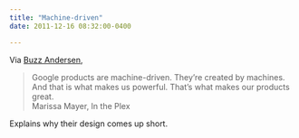 ```yaml
---
title: "Machine-driven"
date: 2011-12-16 08:32:00-0400

---
```


Via [Buzz Andersen](http://log.scifihifi.com/), 

> Google products are machine-driven. They’re created by machines. And that is what makes us powerful. That’s what makes our products great.  
> Marissa Mayer, In the Plex

Explains why their design comes up short.

